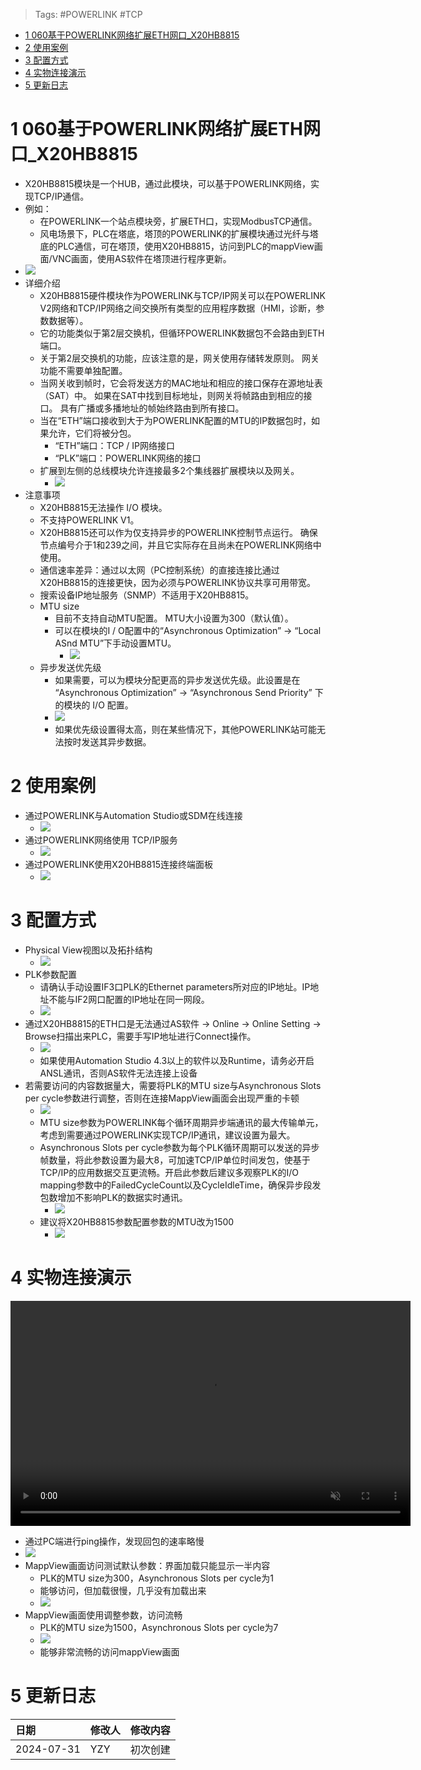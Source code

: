> Tags: #POWERLINK #TCP

- [1 060基于POWERLINK网络扩展ETH网口_X20HB8815](#_1-060%E5%9F%BA%E4%BA%8Epowerlink%E7%BD%91%E7%BB%9C%E6%89%A9%E5%B1%95eth%E7%BD%91%E5%8F%A3_x20hb8815)
- [2 使用案例](#_2-%E4%BD%BF%E7%94%A8%E6%A1%88%E4%BE%8B)
- [3 配置方式](#_3-%E9%85%8D%E7%BD%AE%E6%96%B9%E5%BC%8F)
- [4 实物连接演示](#_4-%E5%AE%9E%E7%89%A9%E8%BF%9E%E6%8E%A5%E6%BC%94%E7%A4%BA)
- [5 更新日志](#_5-%E6%9B%B4%E6%96%B0%E6%97%A5%E5%BF%97)

# 1 060基于POWERLINK网络扩展ETH网口_X20HB8815

- X20HB8815模块是一个HUB，通过此模块，可以基于POWERLINK网络，实现TCP/IP通信。
- 例如：
    - 在POWERLINK一个站点模块旁，扩展ETH口，实现ModbusTCP通信。
    - 风电场景下，PLC在塔底，塔顶的POWERLINK的扩展模块通过光纤与塔底的PLC通信，可在塔顶，使用X20HB8815，访问到PLC的mappView画面/VNC画面，使用AS软件在塔顶进行程序更新。
- ![](FILES/060基于POWERLINK网络扩展ETH网口_X20HB8815/image-20240731222310155.png)
- 详细介绍
    - X20HB8815硬件模块作为POWERLINK与TCP/IP网关可以在POWERLINK V2网络和TCP/IP网络之间交换所有类型的应用程序数据（HMI，诊断，参数数据等）。
    - 它的功能类似于第2层交换机，但循环POWERLINK数据包不会路由到ETH端口。
    - 关于第2层交换机的功能，应该注意的是，网关使用存储转发原则。 网关功能不需要单独配置。
    - 当网关收到帧时，它会将发送方的MAC地址和相应的接口保存在源地址表（SAT）中。 如果在SAT中找到目标地址，则网关将帧路由到相应的接口。 具有广播或多播地址的帧始终路由到所有接口。
    - 当在“ETH”端口接收到大于为POWERLINK配置的MTU的IP数据包时，如果允许，它们将被分包。
        - “ETH”端口：TCP / IP网络接口
        - “PLK”端口：POWERLINK网络的接口
    - 扩展到左侧的总线模块允许连接最多2个集线器扩展模块以及网关。
        - ![](FILES/060基于POWERLINK网络扩展ETH网口_X20HB8815/image-20240731222454208.png)
- 注意事项
    - X20HB8815无法操作 I/O 模块。
    - 不支持POWERLINK V1。
    - X20HB8815还可以作为仅支持异步的POWERLINK控制节点运行。 确保节点编号介于1和239之间，并且它实际存在且尚未在POWERLINK网络中使用。
    - 通信速率差异：通过以太网（PC控制系统）的直接连接比通过X20HB8815的连接更快，因为必须与POWERLINK协议共享可用带宽。
    - 搜索设备IP地址服务（SNMP）不适用于X20HB8815。
    - MTU size
        - 目前不支持自动MTU配置。 MTU大小设置为300（默认值）。
        - 可以在模块的I / O配置中的“Asynchronous Optimization” → “Local ASnd MTU”下手动设置MTU。
            - ![](FILES/060基于POWERLINK网络扩展ETH网口_X20HB8815/image-20240731223325424.png)
    - 异步发送优先级
        - 如果需要，可以为模块分配更高的异步发送优先级。此设置是在 “Asynchronous Optimization” → “Asynchronous Send Priority” 下的模块的 I/O 配置。
        - ![](FILES/060基于POWERLINK网络扩展ETH网口_X20HB8815/image-20240731223429247.png)
        - 如果优先级设置得太高，则在某些情况下，其他POWERLINK站可能无法按时发送其异步数据。

# 2 使用案例

- 通过POWERLINK与Automation Studio或SDM在线连接
    - ![](FILES/060基于POWERLINK网络扩展ETH网口_X20HB8815/image-20240731223539174.png)
- 通过POWERLINK网络使用 TCP/IP服务
    - ![](FILES/060基于POWERLINK网络扩展ETH网口_X20HB8815/image-20240731223627186.png)
- 通过POWERLINK使用X20HB8815连接终端面板
    - ![](FILES/060基于POWERLINK网络扩展ETH网口_X20HB8815/image-20240731223648132.png)

# 3 配置方式

- Physical View视图以及拓扑结构
    - ![](FILES/060基于POWERLINK网络扩展ETH网口_X20HB8815/image-20240731223739180.png)
- PLK参数配置
    - 请确认手动设置IF3口PLK的Ethernet parameters所对应的IP地址。IP地址不能与IF2网口配置的IP地址在同一网段。
    - ![](FILES/060基于POWERLINK网络扩展ETH网口_X20HB8815/image-20240731223948999.png)
- 通过X20HB8815的ETH口是无法通过AS软件 → Online → Online Setting → Browse扫描出来PLC，需要手写IP地址进行Connect操作。
    - ![](FILES/060基于POWERLINK网络扩展ETH网口_X20HB8815/image-20240731224458189.png)
    - 如果使用Automation Studio 4.3以上的软件以及Runtime，请务必开启ANSL通讯，否则AS软件无法连接上设备
- 若需要访问的内容数据量大，需要将PLK的MTU size与Asynchronous Slots per cycle参数进行调整，否则在连接MappView画面会出现严重的卡顿
    - ![](FILES/060基于POWERLINK网络扩展ETH网口_X20HB8815/image-20240731224556723.png)
    - MTU size参数为POWERLINK每个循环周期异步端通讯的最大传输单元，考虑到需要通过POWERLINK实现TCP/IP通讯，建议设置为最大。
    - Asynchronous Slots per cycle参数为每个PLK循环周期可以发送的异步帧数量，将此参数设置为最大8，可加速TCP/IP单位时间发包，使基于TCP/IP的应用数据交互更流畅。开启此参数后建议多观察PLK的I/O mapping参数中的FailedCycleCount以及CycleIdleTime，确保异步段发包数增加不影响PLK的数据实时通讯。
        - ![](FILES/060基于POWERLINK网络扩展ETH网口_X20HB8815/image-20240731224624048.png)
    - 建议将X20HB8815参数配置参数的MTU改为1500
        - ![](FILES/060基于POWERLINK网络扩展ETH网口_X20HB8815/image-20240731224724869.png)

# 4 实物连接演示

<video muted autoplay="autoplay" loop="loop" width="640" height="360" controls>
  <source src="/B08_技术_通信/FILES/060基于POWERLINK网络扩展ETH网口_X20HB8815/X20hb8815测试1.mp4" type="video/mp4">
  Your browser does not support the video tag.
</video>

- 通过PC端进行ping操作，发现回包的速率略慢
- ![](FILES/060基于POWERLINK网络扩展ETH网口_X20HB8815/image-20240731230915183.png)
- MappView画面访问测试默认参数：界面加载只能显示一半内容
    - PLK的MTU size为300，Asynchronous Slots per cycle为1
    - 能够访问，但加载很慢，几乎没有加载出来
    - ![](FILES/060基于POWERLINK网络扩展ETH网口_X20HB8815/image-20240731230946153.png)
- MappView画面使用调整参数，访问流畅
    - PLK的MTU size为1500，Asynchronous Slots per cycle为7
    - ![](FILES/060基于POWERLINK网络扩展ETH网口_X20HB8815/image-20240731231132128.png)
    - 能够非常流畅的访问mappView画面

# 5 更新日志

| 日期                             | 修改人 | 修改内容 |
| :----------------------------- | :-- | :--- |
| 2024-07-31 | YZY | 初次创建 |
